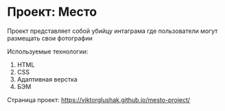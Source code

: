 # Проект: Место

Проект представляет собой убийцу интаграма где пользователи могут размещать
свои фотографии

Используемые технологии:
1) HTML
2) CSS
3) Адаптивная верстка
4) БЭМ

Страница проект: https://viktorglushak.github.io/mesto-project/
